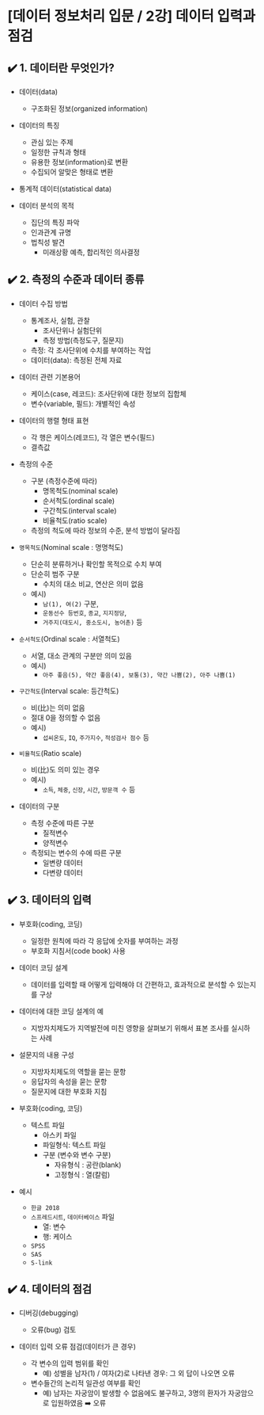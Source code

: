 # [데이터 정보처리 입문 / 2강] 데이터 입력과 점검

## ✔️ 1.  데이터란 무엇인가?

- 데이터(data)
  - 구조화된 정보(organized information)

- 데이터의 특징
  - 관심 있는 주제
  - 일정한 규칙과 형태
  - 유용한 정보(information)로 변환
  - 수집되어 알맞은 형태로 변환

- 통계적 데이터(statistical data)
- 데이터 분석의 목적
  - 집단의 특징 파악
  - 인과관계 규명
  - 법칙성 발견
    - 미래상황 예측, 합리적인 의사결정

## ✔️ 2. 측정의 수준과 데이터 종류

- 데이터 수집 방법
  - 통계조사, 실험, 관찰 
    - 조사단위나 실험단위
    - 측정 방법(측정도구, 질문지)
  - 측정: 각 조사단위에 수치를 부여하는 작업
  - 데이터(data): 측정된 전체 자료

- 데이터 관련 기본용어
  - 케이스(case, 레코드): 조사단위에 대한 정보의 집합체
  - 변수(variable, 필드): 개별적인 속성

- 데이터의 행렬 형태 표현
  - 각 행은 케이스(레코드), 각 열은 변수(필드)
  - 결측값

- 측정의 수준
  - 구분 (측정수준에 따라)
    - 명목척도(nominal scale)
    - 순서척도(ordinal scale)
    - 구간척도(interval scale)
    - 비율척도(ratio scale)
  - 측정의 척도에 따라 정보의 수준, 분석 방법이 달라짐

- `명목척도`(Nominal scale : 명명척도)
  - 단순히 분류하거나 확인할 목적으로 수치 부여
  - 단순히 범주 구분
    - 수치의 대소 비교, 연산은 의미 없음
  - 예시)
    - `남(1), 여(2)` 구분, 
    - `운동선수 등번호`, `종교`, `지지정당`, 
    - `거주지(대도시, 중소도시, 농어촌)` 등

- `순서척도`(Ordinal scale : 서열척도)
  - 서열, 대소 관계의 구분만 의미 있음
  - 예시)
    - `아주 좋음(5), 약간 좋음(4), 보통(3), 약간 나쁨(2), 아주 나쁨(1)`

- `구간척도`(Interval scale: 등간척도)
  - 비(比)는 의미 없음
  - 절대 0을 정의할 수 없음
  - 예시)
    - `섭씨온도`, `IQ`, `주가지수`, `적성검사 점수` 등

- `비율척도`(Ratio scale)
  - 비(比)도 의미 있는 경우
  - 예시)
    - `소득`, `체중`, `신장`, `시간`, `방문객 수` 등

- 데이터의 구분
  - 측정 수준에 따른 구분
    - 질적변수
    - 양적변수
  - 측정되는 변수의 수에 따른 구분
    - 일변량 데이터
    - 다변량 데이터

## ✔️ 3. 데이터의 입력

- 부호화(coding, 코딩)
  - 일정한 원칙에 따라 각 응답에 숫자를 부여하는 과정
  - 부호화 지침서(code book) 사용
  
- 데이터 코딩 설계
  - 데이터를 입력할 때 어떻게 입력해야 더 간편하고, 효과적으로 분석할 수 있는지를 구상

- 데이터에 대한 코딩 설계의 예
  - 지방자치제도가 지역발전에 미친 영향을 살펴보기 위해서 표본 조사를 실시하는 사례

- 설문지의 내용 구성
  - 지방자치제도의 역할을 묻는 문항
  - 응답자의 속성을 묻는 문항
  - 질문지에 대한 부호화 지침

- 부호화(coding, 코딩)
  - 텍스트 파일
    - 아스키 파일
    - 파일형식: 텍스트 파일
    - 구분 (변수와 변수 구분)
      - 자유형식 : 공란(blank)
      - 고정형식 : 열(칼럼)

- 예시
  - `한글 2018`
  - `스프레드시트`, `데이터베이스` 파일
    - 열: 변수
    - 행: 케이스
  - `SPSS`
  - `SAS`
  - `S-link`

## ✔️ 4. 데이터의 점검

- 디버깅(debugging)
  - 오류(bug) 검토

- 데이터 입력 오류 점검(데이터가 큰 경우)
  - 각 변수의 입력 범위를 확인
    - 예) 성별을 남자(1) / 여자(2)로 나타낸 경우: 그 외 답이 나오면 오류
  - 변수들간의 논리적 일관성 여부를 확인
    - 예) 남자는 자궁암이 발생할 수 없음에도 불구하고, 3명의 환자가 자궁암으로 입원하였음 ➡️ 오류
